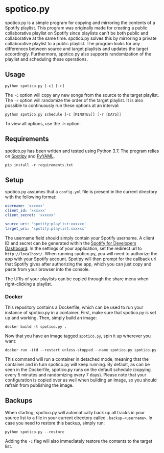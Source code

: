 # spotico.py

spotico.py is a simple program for copying and mirroring the contents of a Spotify playlist.
This program was originally made for creating a public collaborative playlist on Spotify since playlists can't be both public and collaborative at the same time.
spotico.py solves this by mirroring a private collaborative playlist to a public playlist.
The program looks for any differences between source and target playlists and updates the target accordingly.
Furthermore, spotico.py also supports randomization of the playlist and scheduling these operations.

## Usage

```shell script
python spotico.py [-c] [-r]
```

The `-c` option will copy any new songs from the source to the target playlist.
The `-r` option will randomize the order of the target playlist.
It is also possible to continuously run these options at an interval:

```shell script
python spotico.py schedule [-c [MINUTES]] [-r [DAYS]]
```

To view all options, use the `-h` option.

## Requirements

spotico.py has been written and tested using Python 3.7.
The program relies on [Spotipy](https://github.com/plamere/spotipy) and [PyYAML](https://github.com/yaml/pyyaml).

```shell script
pip install -r requirements.txt
```

## Setup

spotico.py assumes that a `config.yml` file is present in the current directory with the following format:

```yaml
username: 'xxxxxx'
client_id: 'xxxxxx'
client_secret: 'xxxxxx'

source_uri: 'spotify:playlist:xxxxxx'
target_uri: 'spotify:playlist:xxxxxx'
```

The username field should simply contain your Spotify username.
A client ID and secret can be generated within the [Spotify for Developers Dashboard](https://developer.spotify.com/dashboard/).
In the settings of your application, set the redirect url to `http://localhost/`.
When running spotico.py, you will need to authorize the app with your Spotify account.
Spotipy will then prompt for the callback url that Spotify gives after authorizing the app, which you can just copy and paste from your browser into the console.

The URIs of your playlists can be copied through the share menu when right-clicking a playlist.

### Docker

This repository contains a Dockerfile, which can be used to run your instance of spotico.py in a container.
First, make sure that spotico.py is set up and working.
Then, simply build an image:

```shell script
docker build -t spotico.py .
```

Now that you have an image tagged `spotico.py`, spin it up wherever you want:

```shell script
docker run -itd --restart unless-stopped --name spotico.py spotico.py
```

This command will run a container in detached mode, meaning that the container and in turn spotico.py will keep running.
By default, as can be seen in the Dockerfile, spotico.py runs on the default schedule (copying every 5 minutes and randomizing every 7 days).
Please note that your configuration is copied over as well when building an image, so you should refrain from publishing the image.

## Backups

When starting, spotico.py will automatically back up all tracks in your source list to a file in your current directory called `.backup-<username>`.
In case you need to restore this backup, simply run:

```shell script
python spotico.py --restore
```

Adding the `-c` flag will also immediately restore the contents to the target list.
